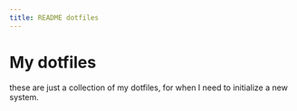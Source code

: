 ```yaml
---
title: README dotfiles
---
```


# My dotfiles

these are just a collection of my dotfiles, for
when I need to initialize a new system.
